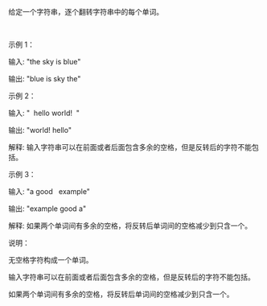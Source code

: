 给定一个字符串，逐个翻转字符串中的每个单词。

 

示例 1：

输入: "the sky is blue"

输出: "blue is sky the"

示例 2：


输入: "  hello world!  "

输出: "world! hello"

解释: 输入字符串可以在前面或者后面包含多余的空格，但是反转后的字符不能包括。

示例 3：

输入: "a good   example"

输出: "example good a"

解释: 如果两个单词间有多余的空格，将反转后单词间的空格减少到只含一个。
 

说明：

无空格字符构成一个单词。

输入字符串可以在前面或者后面包含多余的空格，但是反转后的字符不能包括。

如果两个单词间有多余的空格，将反转后单词间的空格减少到只含一个。

